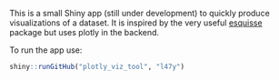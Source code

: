 This is a small Shiny app (still under development) to quickly produce visualizations of a dataset. It is inspired by the very useful [esquisse](/https://github.com/dreamRs/esquisse/) package but uses plotly in the backend. 

To run the app use:

```r
shiny::runGitHub("plotly_viz_tool", "l47y")
```
